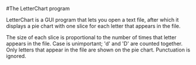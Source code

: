 #The LetterChart program

LetterChart is a GUI program that lets you open a text file, after which it displays a pie chart with one slice for each letter that appears in the file.

The size of each slice is proportional to the number of times that letter appears in the file. Case is unimportant; 'd' and 'D' are counted together.
Only letters that appear in the file are shown on the pie chart.
Punctuation is ignored.
